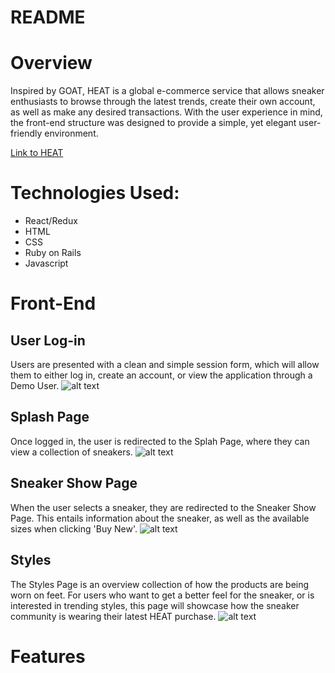 # README

# Overview

Inspired by GOAT, HEAT is a global e-commerce service that allows sneaker enthusiasts to browse through the latest trends, create their own account, as well as make any desired transactions. With the user experience in mind, the front-end structure was designed to provide a simple, yet elegant user-friendly environment.

[Link to HEAT](https://heat-check.herokuapp.com/#/)

# Technologies Used:
* React/Redux
* HTML
* CSS
* Ruby on Rails 
* Javascript

# Front-End

## User Log-in

Users are presented with a clean and simple session form, which will allow them to either log in, create an account, or view the application through a Demo User.
![alt text](https://sneaker-photos.s3-us-west-1.amazonaws.com/Screen+Shot+2020-05-08+at+8.32.00+AM.png)

## Splash Page
Once logged in, the user is redirected to the Splah Page, where they can view a collection of sneakers.
![alt text](https://sneaker-photos.s3-us-west-1.amazonaws.com/Screen+Shot+2020-05-08+at+8.36.19+AM.png)

## Sneaker Show Page
When the user selects a sneaker, they are redirected to the Sneaker Show Page. This entails information about the sneaker, as well as the available sizes when clicking 'Buy New'.
![alt text](https://sneaker-photos.s3-us-west-1.amazonaws.com/Screen+Shot+2020-05-08+at+8.40.03+AM.png)

## Styles
The Styles Page is an overview collection of how the products are being worn on feet. For users who want to get a better feel for the sneaker, or is interested in trending styles, this page will showcase how the sneaker community is wearing their latest HEAT purchase.
![alt text](https://sneaker-photos.s3-us-west-1.amazonaws.com/Screen+Shot+2020-05-08+at+8.37.16+AM.png)

# Features 

